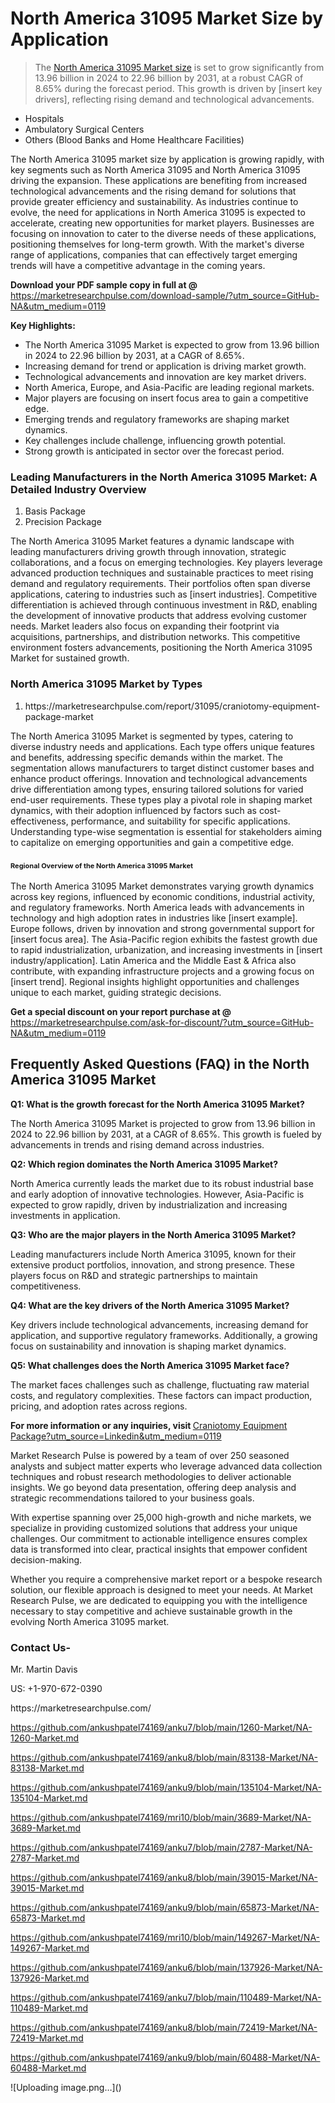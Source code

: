 <h1>North America 31095 Market&nbsp;Size by Application</h1><blockquote><p>The <a href="https://marketresearchpulse.com/download-sample/?utm_source=GitHub-NA&amp;utm_medium=0119">North America 31095 Market size</a> is set to grow significantly from 13.96 billion in 2024 to 22.96 billion by 2031, at a robust CAGR of 8.65% during the forecast period. This growth is driven by [insert key drivers], reflecting rising demand and technological advancements.</p></blockquote><ul><li>Hospitals<li> Ambulatory Surgical Centers<li> Others (Blood Banks and Home Healthcare Facilities)</li></ul><p>The North America 31095 market size by application is growing rapidly, with key segments such as North America 31095 and North America 31095 driving the expansion. These applications are benefiting from increased technological advancements and the rising demand for solutions that provide greater efficiency and sustainability. As industries continue to evolve, the need for applications in North America 31095 is expected to accelerate, creating new opportunities for market players. Businesses are focusing on innovation to cater to the diverse needs of these applications, positioning themselves for long-term growth. With the market's diverse range of applications, companies that can effectively target emerging trends will have a competitive advantage in the coming years.</p><p><strong>Download your PDF sample copy in full at @ </strong><a href="https://marketresearchpulse.com/download-sample/?utm_source=GitHub-NA&amp;utm_medium=0119">https://marketresearchpulse.com/download-sample/?utm_source=GitHub-NA&amp;utm_medium=0119</a></p><p><strong>Key Highlights: </strong></p><ul><li>The North America 31095 Market is expected to grow from 13.96 billion in 2024 to 22.96 billion by 2031, at a CAGR of 8.65%.</li><li>Increasing demand for trend or application is driving market growth.</li><li>Technological advancements and innovation are key market drivers.</li><li>North America, Europe, and Asia-Pacific are leading regional markets.</li><li>Major players are focusing on insert focus area to gain a competitive edge.</li><li>Emerging trends and regulatory frameworks are shaping market dynamics.</li><li>Key challenges include challenge, influencing growth potential.</li><li>Strong growth is anticipated in sector over the forecast period.</li></ul><h3>Leading Manufacturers in the North America 31095 Market: A Detailed Industry Overview</h3><ol><li>Basis Package<li> Precision Package</li></ol><div class="flex max-w-full flex-col flex-grow"><div class="min-h-8 text-message flex w-full flex-col items-end gap-2 whitespace-normal break-words [.text-message+&amp;]:mt-5" dir="auto" data-message-author-role="assistant" data-message-id="fd8432e4-4910-450d-b182-61b7bfb0a01f" data-message-model-slug="gpt-4o"><div class="flex w-full flex-col gap-1 empty:hidden first:pt-[3px]"><div class="markdown prose w-full break-words dark:prose-invert light"><p>The North America 31095 Market features a dynamic landscape with leading manufacturers driving growth through innovation, strategic collaborations, and a focus on emerging technologies. Key players leverage advanced production techniques and sustainable practices to meet rising demand and regulatory requirements. Their portfolios often span diverse applications, catering to industries such as [insert industries]. Competitive differentiation is achieved through continuous investment in R&amp;D, enabling the development of innovative products that address evolving customer needs. Market leaders also focus on expanding their footprint via acquisitions, partnerships, and distribution networks. This competitive environment fosters advancements, positioning the North America 31095 Market for sustained growth.</p></div></div></div></div><h3>North America 31095 Market by Types</h3><ol><li>https://marketresearchpulse.com/report/31095/craniotomy-equipment-package-market</li></ol><div class="flex max-w-full flex-col flex-grow"><div class="min-h-8 text-message flex w-full flex-col items-end gap-2 whitespace-normal break-words [.text-message+&amp;]:mt-5" dir="auto" data-message-author-role="assistant" data-message-id="084470be-0bb7-4664-bddf-5156b4f41249" data-message-model-slug="gpt-4o-mini"><div class="flex w-full flex-col gap-1 empty:hidden first:pt-[3px]"><div class="markdown prose w-full break-words dark:prose-invert light"><p>The North America 31095 Market is segmented by types, catering to diverse industry needs and applications. Each type offers unique features and benefits, addressing specific demands within the market. The segmentation allows manufacturers to target distinct customer bases and enhance product offerings. Innovation and technological advancements drive differentiation among types, ensuring tailored solutions for varied end-user requirements. These types play a pivotal role in shaping market dynamics, with their adoption influenced by factors such as cost-effectiveness, performance, and suitability for specific applications. Understanding type-wise segmentation is essential for stakeholders aiming to capitalize on emerging opportunities and gain a competitive edge.</p></div></div></div></div><h3><span style="font-size: 11px;">Regional Overview of the North America 31095 Market</span></h3><div class="flex max-w-full flex-col flex-grow"><div class="min-h-8 text-message flex w-full flex-col items-end gap-2 whitespace-normal break-words [.text-message+&amp;]:mt-5" dir="auto" data-message-author-role="assistant" data-message-id="e9038762-ce64-4e30-91c9-9bd413514231" data-message-model-slug="gpt-4o-mini"><div class="flex w-full flex-col gap-1 empty:hidden first:pt-[3px]"><div class="markdown prose w-full break-words dark:prose-invert light"><p>The North America 31095 Market demonstrates varying growth dynamics across key regions, influenced by economic conditions, industrial activity, and regulatory frameworks. North America leads with advancements in technology and high adoption rates in industries like [insert example]. Europe follows, driven by innovation and strong governmental support for [insert focus area]. The Asia-Pacific region exhibits the fastest growth due to rapid industrialization, urbanization, and increasing investments in [insert industry/application]. Latin America and the Middle East &amp; Africa also contribute, with expanding infrastructure projects and a growing focus on [insert trend]. Regional insights highlight opportunities and challenges unique to each market, guiding strategic decisions.</p></div></div></div></div><p><strong>Get a special discount on your report purchase at @ </strong><a href="https://marketresearchpulse.com/ask-for-discount/?utm_source=GitHub-NA&amp;utm_medium=0119">https://marketresearchpulse.com/ask-for-discount/?utm_source=GitHub-NA&amp;utm_medium=0119</a></p><h2>Frequently Asked Questions (FAQ) in the North America 31095 Market</h2><p><strong>Q1: What is the growth forecast for the North America 31095 Market?</strong></p><p>The North America 31095 Market is projected to grow from 13.96 billion in 2024 to 22.96 billion by 2031, at a CAGR of 8.65%. This growth is fueled by advancements in trends and rising demand across industries.</p><p><strong>Q2: Which region dominates the North America 31095 Market?</strong></p><p>North America currently leads the market due to its robust industrial base and early adoption of innovative technologies. However, Asia-Pacific is expected to grow rapidly, driven by industrialization and increasing investments in application.</p><p><strong>Q3: Who are the major players in the North America 31095 Market?</strong></p><p>Leading manufacturers include North America 31095, known for their extensive product portfolios, innovation, and strong presence. These players focus on R&amp;D and strategic partnerships to maintain competitiveness.</p><p><strong>Q4: What are the key drivers of the North America 31095 Market?</strong></p><p>Key drivers include technological advancements, increasing demand for application, and supportive regulatory frameworks. Additionally, a growing focus on sustainability and innovation is shaping market dynamics.</p><p><strong>Q5: What challenges does the North America 31095 Market face?</strong></p><p>The market faces challenges such as challenge, fluctuating raw material costs, and regulatory complexities. These factors can impact production, pricing, and adoption rates across regions.</p><p><strong>For more information or any inquiries, visit&nbsp;</strong><a href="Craniotomy Equipment Package?utm_source=Linkedin&utm_medium=0119">Craniotomy Equipment Package?utm_source=Linkedin&utm_medium=0119</a></p><p>Market Research Pulse is powered by a team of over 250 seasoned analysts and subject matter experts who leverage advanced data collection techniques and robust research methodologies to deliver actionable insights. We go beyond data presentation, offering deep analysis and strategic recommendations tailored to your business goals.</p><p>With expertise spanning over 25,000 high-growth and niche markets, we specialize in providing customized solutions that address your unique challenges. Our commitment to actionable intelligence ensures complex data is transformed into clear, practical insights that empower confident decision-making.</p><p>Whether you require a comprehensive market report or a bespoke research solution, our flexible approach is designed to meet your needs. At Market Research Pulse, we are dedicated to equipping you with the intelligence necessary to stay competitive and achieve sustainable growth in the evolving North America 31095 market.</p><h3><strong>Contact Us-</strong></h3><p>Mr. Martin Davis</p><p>US: +1-970-672-0390</p><p>https://marketresearchpulse.com/</p><p><a href="https://github.com/ankushpatel74169/anku7/blob/main/1260-Market/NA-1260-Market.md">https://github.com/ankushpatel74169/anku7/blob/main/1260-Market/NA-1260-Market.md</a></p><p><a href="https://github.com/ankushpatel74169/anku8/blob/main/83138-Market/NA-83138-Market.md">https://github.com/ankushpatel74169/anku8/blob/main/83138-Market/NA-83138-Market.md</a></p><p><a href="https://github.com/ankushpatel74169/anku9/blob/main/135104-Market/NA-135104-Market.md">https://github.com/ankushpatel74169/anku9/blob/main/135104-Market/NA-135104-Market.md</a></p><p><a href="https://github.com/ankushpatel74169/mri10/blob/main/3689-Market/NA-3689-Market.md">https://github.com/ankushpatel74169/mri10/blob/main/3689-Market/NA-3689-Market.md</a></p><p><a href="https://github.com/ankushpatel74169/anku7/blob/main/2787-Market/NA-2787-Market.md">https://github.com/ankushpatel74169/anku7/blob/main/2787-Market/NA-2787-Market.md</a></p><p><a href="https://github.com/ankushpatel74169/anku8/blob/main/39015-Market/NA-39015-Market.md">https://github.com/ankushpatel74169/anku8/blob/main/39015-Market/NA-39015-Market.md</a></p><p><a href="https://github.com/ankushpatel74169/anku9/blob/main/65873-Market/NA-65873-Market.md">https://github.com/ankushpatel74169/anku9/blob/main/65873-Market/NA-65873-Market.md</a></p><p><a href="https://github.com/ankushpatel74169/mri10/blob/main/149267-Market/NA-149267-Market.md">https://github.com/ankushpatel74169/mri10/blob/main/149267-Market/NA-149267-Market.md</a></p><p><a href="https://github.com/ankushpatel74169/anku6/blob/main/137926-Market/NA-137926-Market.md">https://github.com/ankushpatel74169/anku6/blob/main/137926-Market/NA-137926-Market.md</a></p><p><a href="https://github.com/ankushpatel74169/anku7/blob/main/110489-Market/NA-110489-Market.md">https://github.com/ankushpatel74169/anku7/blob/main/110489-Market/NA-110489-Market.md</a></p><p><a href="https://github.com/ankushpatel74169/anku8/blob/main/72419-Market/NA-72419-Market.md">https://github.com/ankushpatel74169/anku8/blob/main/72419-Market/NA-72419-Market.md</a></p><p><a href="https://github.com/ankushpatel74169/anku9/blob/main/60488-Market/NA-60488-Market.md">https://github.com/ankushpatel74169/anku9/blob/main/60488-Market/NA-60488-Market.md</a></p>
![Uploading image.png…]()
